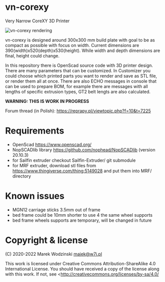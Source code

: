 # vn-corexy
Very Narrow CoreXY 3D Printer

![vn-corexy rendering](img/vn-corexy-animated-20220109.gif)

vn-corexy is designed around 300x300 mm build plate with goal to be
as compact as possible with focus on width. Current dimensions are
390(width)x520(depth)x530(height). While width and depth dimensions
are final, height could change.

In this repository there is OpenScad source code with 3D printer design.
There are many parameters that can be customized. In Customizer you could
choose which printed parts you want to render and save as STL file,
or render them all at once.
There are also ECHO messages in console that can be used to prepare BOM,
for example there are messages with all lengths of specific extrusion types,
GT2 belt lengts are also calculated.

**WARNING: THIS IS WORK IN PROGRESS**

Forum thread (in Polish): https://reprapy.pl/viewtopic.php?f=10&t=7225

# Requirements
- OpenScad https://www.openscad.org/
- NopSCADlib library https://github.com/nophead/NopSCADlib (version 20.10.3)
- for Sailfin extruder checkout Sailfin-Extruder/ git submodule
- for MRF extruder, download stl files from https://www.thingiverse.com/thing:5149028
  and put them into MRF/ directory

# Known issues
- MGN12 carriage sticks 3.5mm out of frame
- bed frame could be 10mm shorter to use 4 the same wheel supports
- bed frame wheels supports are temporary, will be changed in future

# Copyright & license
(C) 2020-2022 Marek Wodzinski <majek@w7i.pl>

This work is licensed under Creative Commons Attribution-ShareAlike 4.0 International License.
You should have received a copy of the license along with this work. 
If not, see <http://creativecommons.org/licenses/by-sa/4.0/
